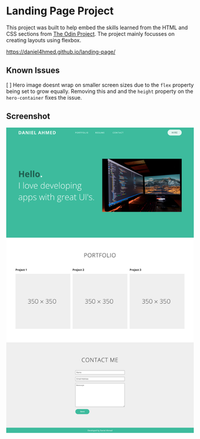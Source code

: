 # Landing Page Project
This project was built to help embed the skills learned from the HTML and CSS sections from [The Odin Project](https://theodinproject.com). The project mainly focusses on creating layouts using flexbox.

https://daniel4hmed.github.io/landing-page/

## Known Issues
[ ] Hero image doesnt wrap on smaller screen sizes due to the `flex` property being set to grow equally. Removing this and and the `height` property on the `hero-container` fixes the issue.

## Screenshot
![Landing page screenshot](./landing-page.png)
